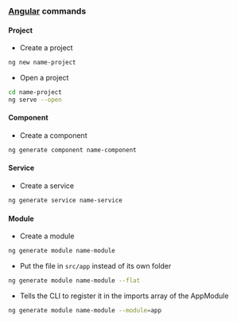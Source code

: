 ### [Angular](http://angular.io) commands


#### Project
- Create a project
````bash
ng new name-project
````
- Open a project
````bash
cd name-project
ng serve --open
````

#### Component
- Create a component
````bash
ng generate component name-component
````

#### Service
- Create a service
````bash
ng generate service name-service
````

#### Module
- Create a module
````bash
ng generate module name-module
````
- Put the file in `src/app` instead of its own folder
````bash
ng generate module name-module --flat
````
- Tells the CLI to register it in the imports array of the AppModule
````bash
ng generate module name-module --module=app
````

